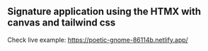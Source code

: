 ## Signature application using the HTMX with canvas and tailwind css

Check live example: https://poetic-gnome-86114b.netlify.app/
